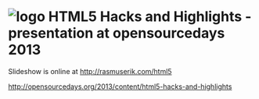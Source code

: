 # ![logo](https://solsort.com/_logo.png) HTML5 Hacks and Highlights - presentation at opensourcedays 2013


Slideshow is online at http://rasmuserik.com/html5

http://opensourcedays.org/2013/content/html5-hacks-and-highlights
